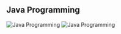 <h2>Java Programming</h2>  
<img src="https://prepbytes-misc-images.s3.ap-south-1.amazonaws.com/assets/1644309478049-Sorting%20image-23.png" alt="Java Programming"/> 
<img src="https://i.pinimg.com/736x/dc/a0/0a/dca00af004b71b76de4c8d5d11e4fa90.jpg" alt="Java Programming"/> 

